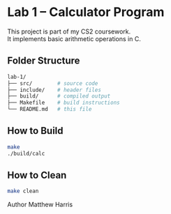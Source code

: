 # Lab 1 – Calculator Program

This project is part of my CS2 coursework.  
It implements basic arithmetic operations in C.

## Folder Structure
```bash
lab-1/
├── src/        # source code
├── include/    # header files
├── build/      # compiled output
├── Makefile    # build instructions
└── README.md   # this file
```

## How to Build
```bash
make
./build/calc
```

## How to Clean
```bash
make clean
```

Author
Matthew Harris 